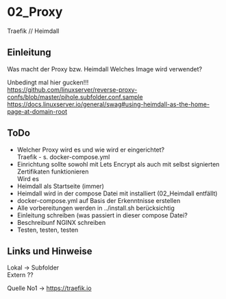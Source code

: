 
# 02_Proxy

Traefik // Heimdall


## Einleitung

Was macht der Proxy bzw. Heimdall
Welches Image wird verwendet?

Unbedingt mal hier gucken!!!  
<https://github.com/linuxserver/reverse-proxy-confs/blob/master/pihole.subfolder.conf.sample>
<https://docs.linuxserver.io/general/swag#using-heimdall-as-the-home-page-at-domain-root>


## ToDo

* Welcher Proxy wird es und wie wird er eingerichtet?  
  Traefik - s. docker-compose.yml
* Einrichtung sollte sowohl mit Lets Encrypt als auch mit selbst signierten Zertifikaten funktionieren  
  Wird es
* Heimdall als Startseite (immer)
* Heimdall wird in der compose Datei mit installiert (02_Heimdall entfällt)
* docker-compose.yml auf Basis der Erkenntnisse erstellen
* Alle vorbereitungen werden in ../install.sh berücksichtig
* Einleitung schreiben (was passiert in dieser compose Datei?
* Beschreibunf NGINX schreiben
* Testen, testen, testen


## Links und Hinweise
Lokal -> Subfolder  
Extern ??

Quelle No1 -> <https://traefik.io>



